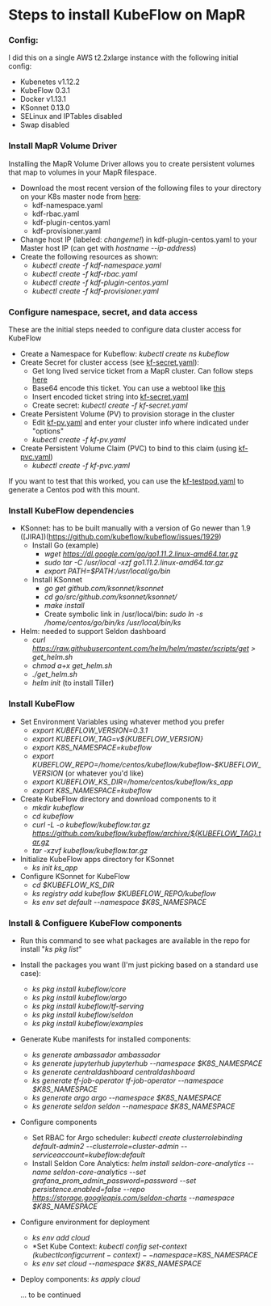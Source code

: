 # Steps to install KubeFlow on MapR
### Config: 
I did this on a single AWS t2.2xlarge instance with the following initial config:
* Kubenetes v1.12.2
* KubeFlow 0.3.1
* Docker v1.13.1
* KSonnet 0.13.0
* SELinux and IPTables disabled
* Swap disabled


### Install MapR Volume Driver
Installing the MapR Volume Driver allows you to create persistent volumes that map to volumes in your MapR filespace.
* Download the most recent version of the following files to your directory on your K8s master node from [here](http://package.mapr.com/tools/KubernetesDataFabric/):
  * kdf-namespace.yaml
  * kdf-rbac.yaml
  * kdf-plugin-centos.yaml
  * kdf-provisioner.yaml
* Change host IP (labeled: *changeme!*) in kdf-plugin-centos.yaml to your Master host IP (can get with *hostname --ip-address*)
* Create the following resources as shown:
  * *kubectl create -f kdf-namespace.yaml*
  * *kubectl create -f kdf-rbac.yaml*
  * *kubectl create -f kdf-plugin-centos.yaml*
  * *kubectl create -f kdf-provisioner.yaml*


### Configure namespace, secret, and data access
These are the initial steps needed to configure data cluster access for KubeFlow
* Create a Namespace for Kubeflow: *kubectl create ns kubeflow*
* Create Secret for cluster access (see [kf-secret.yaml](kf-secret.yaml)):
  * Get long lived service ticket from a MapR cluster. Can follow steps [here](https://mapr.com/docs/61/SecurityGuide/GeneratingServiceTicket.html)
  * Base64 encode this ticket. You can use a webtool like [this](https://www.base64encode.org/)
  * Insert encoded ticket string into [kf-secret.yaml](kf-secret.yaml) 
  * Create secret: *kubectl create -f kf-secret.yaml*
* Create Persistent Volume (PV) to provision storage in the cluster
  * Edit [kf-pv.yaml](kf-pv.yaml) and enter your cluster info where indicated under "options"
  * *kubectl create -f kf-pv.yaml*
* Create Persistent Volume Claim (PVC) to bind to this claim (using [kf-pvc.yaml](kf-pvc.yaml))
  * *kubectl create -f kf-pvc.yaml* 

 If you want to test that this worked, you can use the [kf-testpod.yaml](kf-testpod.yaml) to generate a Centos pod with this mount.

### Install KubeFlow dependencies
* KSonnet: has to be built manually with a version of Go newer than 1.9  ([JIRA])(https://github.com/kubeflow/kubeflow/issues/1929)
  * Install Go (example)
    * *wget https://dl.google.com/go/go1.11.2.linux-amd64.tar.gz*
    * *sudo tar -C /usr/local -xzf go1.11.2.linux-amd64.tar.gz*
    * *export PATH=$PATH:/usr/local/go/bin*
  * Install KSonnet
    * *go get github.com/ksonnet/ksonnet*
    * *cd go/src/github.com/ksonnet/ksonnet/*
    * *make install*
    * Create symbolic link in /usr/local/bin: *sudo ln -s /home/centos/go/bin/ks /usr/local/bin/ks*
* Helm: needed to support Seldon dashboard
  * *curl https://raw.githubusercontent.com/helm/helm/master/scripts/get > get_helm.sh*
  * *chmod a+x get_helm.sh*
  * *./get_helm.sh*
  * *helm init* (to install Tiller)


### Install KubeFlow 
* Set Environment Variables using whatever method you prefer
  * *export KUBEFLOW_VERSION=0.3.1*
  * *export KUBEFLOW_TAG=v${KUBEFLOW_VERSION}*
  * *export K8S_NAMESPACE=kubeflow*
  * *export KUBEFLOW_REPO=/home/centos/kubeflow/kubeflow-$KUBEFLOW_VERSION* (or whatever you'd like)
  * *export KUBEFLOW_KS_DIR=/home/centos/kubeflow/ks_app*
  * *export K8S_NAMESPACE=kubeflow* 
* Create KubeFlow directory and download components to it
  * *mkdir kubeflow*
  * *cd kubeflow*
  * *curl -L -o kubeflow/kubeflow.tar.gz https://github.com/kubeflow/kubeflow/archive/${KUBEFLOW_TAG}.tar.gz*
  * *tar -xzvf kubeflow/kubeflow.tar.gz*
* Initialize KubeFlow apps directory for KSonnet
  * *ks init ks_app*
* Configure KSonnet for KubeFlow
  * *cd $KUBEFLOW_KS_DIR*
  * *ks registry add kubeflow $KUBEFLOW_REPO/kubeflow*
  * *ks env set default --namespace $K8S_NAMESPACE*


### Install & Configuere KubeFlow components
* Run this command to see what packages are available in the repo for install "*ks pkg list*"
* Install the packages you want (I'm just picking based on a standard use case): 
  * *ks pkg install kubeflow/core*
  * *ks pkg install kubeflow/argo*
  * *ks pkg install kubeflow/tf-serving*
  * *ks pkg install kubeflow/seldon*
  * *ks pkg install kubeflow/examples*
* Generate Kube manifests for installed components:
  * *ks generate ambassador ambassador*
  * *ks generate jupyterhub jupyterhub --namespace $K8S_NAMESPACE*
  * *ks generate centraldashboard centraldashboard*
  * *ks generate tf-job-operator tf-job-operator --namespace $K8S_NAMESPACE*
  * *ks generate argo argo --namespace $K8S_NAMESPACE*
  * *ks generate seldon seldon --namespace $K8S_NAMESPACE*
* Configure components
  * Set RBAC for Argo scheduler: *kubectl create clusterrolebinding default-admin2 --clusterrole=cluster-admin --serviceaccount=kubeflow:default*
  * Install Seldon Core Analytics: *helm install seldon-core-analytics --name seldon-core-analytics --set grafana_prom_admin_password=password --set persistence.enabled=false --repo https://storage.googleapis.com/seldon-charts --namespace $K8S_NAMESPACE*
* Configure environment for deployment
  * *ks env add cloud*
  * *Set Kube Context: *kubectl config set-context $(kubectl config current-context) --namespace=$K8S_NAMESPACE*
  * *ks env set cloud --namespace $K8S_NAMESPACE* 
* Deploy components: *ks apply cloud*





  ... to be continued







